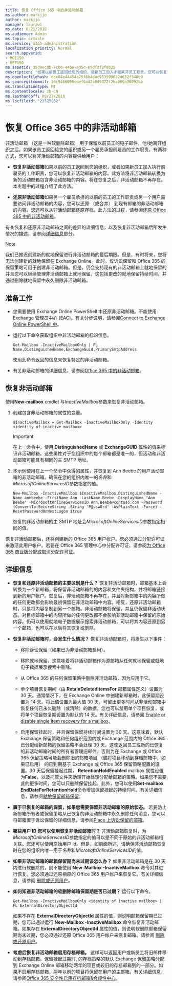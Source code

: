 ```yaml
---
title: 恢复 Office 365 中的非活动邮箱
ms.author: markjjo
author: markjjo
manager: laurawi
ms.date: 6/21/2018
ms.audience: Admin
ms.topic: article
ms.service: o365-administration
localization_priority: Normal
search.appverid:
- MOE150
- MET150
ms.assetid: 35d0ecdb-7cb0-44be-ad5c-69df2f8f8b25
description: '如果以前员工返回给您的组织，或新员工加入才能离开员工职责，您可以恢复 Office 365 中的非活动邮箱的内容。非活动邮箱恢复时，它会将其转换为新邮箱包含非活动邮箱的内容。 '
ms.openlocfilehash: dcc84e44454a75f8b4dac953599632d632f340b9
ms.sourcegitcommit: 36c5466056cdef6ad2a8d9372f2bc009a30892bb
ms.translationtype: MT
ms.contentlocale: zh-CN
ms.lasthandoff: 08/27/2018
ms.locfileid: "22525962"
---
```

# <a name="recover-an-inactive-mailbox-in-office-365"></a>恢复 Office 365 中的非活动邮箱

非活动邮箱 （这是一种软删除邮箱） 用于保留以前员工的电子邮件，他/她离开组织之后。如果该员工返回给您的组织或另一个雇员承担前雇员的工作职责，有两种方式，您可以将非活动邮箱的内容提供给用户： 
  
- **恢复非活动邮箱**如果以前的员工返回到您的组织，或者如果新员工加入执行前雇员的工作职责，您可以恢复非活动邮箱的内容。此方法将非活动邮箱转换为新的活动邮箱包含非活动邮箱的内容。将在恢复之后，非活动邮箱不再存在。本主题中的过程介绍了此方法。 
    
- **还原非活动邮箱**如果另一个雇员承担的以前的员工的工作职责或另一个用户需要访问非活动邮箱的内容，您可以还原 （或合并） 到现有邮箱的非活动邮箱的内容。您还可以从非活动邮箱还原存档。此方法的过程，请参阅[还原 Office 365 中的非活动邮箱](restore-an-inactive-mailbox.md)。
    
有关恢复和还原非活动邮箱之间的差异的详细信息，以及恢复非活动邮箱后所发生情况的描述，请参阅[详细信息](recover-an-inactive-mailbox.md#moreinfo)部分。
  
> [!NOTE]
> 我们已推迟创建新的就地保留进行非活动邮箱的最后期限。但是，有时将来，您将无法创建新的就地保留在 Exchange Online。此时，仅诉讼保留和 Office 365 的保留策略可用于创建非活动邮箱。但是，仍会支持现有的非活动邮箱上就地保留的并且您可以继续管理非活动邮箱上就地保留。这包括更改的就地保留持续时间，并通过删除就地保留中永久删除非活动邮箱。 
  
## <a name="before-you-begin"></a>准备工作

- 您需要使用 Exchange Online PowerShell 中还原非活动邮箱。不能使用 Exchange 管理员中心 (EAC)。有关分步说明，请参阅[Connect to Exchange Online PowerShell 中](https://go.microsoft.com/fwlink/?linkid=396554)。
    
- 运行以下命令获取组织中非活动邮箱的标识信息。 

    ```
    Get-Mailbox -InactiveMailboxOnly | FL Name,DistinguishedName,ExchangeGuid,PrimarySmtpAddress
    ```

    使用此命令返回的信息来恢复特定的非活动邮箱。
    
- 有关非活动邮箱的详细信息，请参阅[Office 365 中的非活动邮箱](inactive-mailboxes-in-office-365.md)。
    
## <a name="recover-an-inactive-mailbox"></a>恢复非活动邮箱

使用**New-mailbox** cmdlet 与*InactiveMailbox*参数来恢复非活动邮箱。 
  
1. 创建包含非活动邮箱的属性的变量。 
    
    ```
    $InactiveMailbox = Get-Mailbox -InactiveMailboxOnly -Identity <identity of inactive mailbox>
    ```
   
    > [!IMPORTANT]
    > 在上一命令中，使用 **DistinguishedName** 或 **ExchangeGUID** 属性的值来标识非活动邮箱。这些属性对于您组织中的每个邮箱都是唯一的，但活动和非活动邮箱可能具有相同的主 SMTP 地址。 
  
2. 本示例使用在上一个命令中获得的属性，并恢复到 Ann Beebe 的用户活动邮箱的非活动邮箱。确保在您的组织内唯一的*名称*和*MicrosoftOnlineServicesID*参数指定的值。 

    ```
    New-Mailbox -InactiveMailbox $InactiveMailbox.DistinguishedName -Name annbeebe -FirstName Ann -LastName Beebe -DisplayName "Ann Beebe" -MicrosoftOnlineServicesID Ann.Beebe@contoso.com -Password (ConvertTo-SecureString -String 'P@ssw0rd' -AsPlainText -Force) -ResetPasswordOnNextLogon $true
    ```

    恢复的非活动邮箱的主 SMTP 地址会*MicrosoftOnlineServicesID*参数指定相同的值。 
    
恢复非活动邮箱后，还将创建新的 Office 365 用户帐户。您必须通过分配许可证来激活此用户帐户。若要在 Office 365 管理中心中分配许可证，请参阅[为 Office 365 商业版分配或取消分配许可证](https://go.microsoft.com/fwlink/p/?LinkId=276798)。
  
## <a name="more-information"></a>详细信息

- **恢复和还原非活动邮箱的主要区别是什么？** 恢复非活动邮箱时，邮箱基本上会转换为一个新邮箱，将保留非活动邮箱的的内容和文件夹结构，并将邮箱链接到新的用户帐户。恢复后，非活动邮箱不再存在，并且对新邮箱中的内容所做的任何更改都会影响最初保留在非活动邮箱中内容。相反，还原非活动邮箱时，只是将内容复制到另一个邮箱。非活动邮箱将保留，并且仍保留非活动状态。对目标邮箱中的内容所做的任何更改都不会影响非活动邮箱中保留的原始内容。仍可以使用就地电子数据展示搜索非活动邮箱，可以将其内容还原到另一个邮箱，也可以在以后将其恢复或删除。 
    
- **恢复非活动邮箱时，会发生什么情况？** 恢复非活动邮箱时，将发生以下事件： 
    
  - 移除诉讼保留（如果已为非活动邮箱启用）。
    
  - 移除就地保留。这意味着将非活动邮箱作为源邮箱从任何就地保留或就地电子数据展示搜索中删除。 
    
  - 从 Office 365 的任何保留策略中删除非活动邮箱，因为应用于它。
    
  - 单个项目恢复期间（由 **RetainDeletedItemsFor** 邮箱属性定义）设置为 30 天。通常情况下，在 Exchange Online 中创建新邮箱时，此保留期设置为 14 天。将此值设置为最大值 30 天，可留出更多时间从非活动邮箱中恢复任何已永久删除（或清除）的数据。您也可以禁用单个项目恢复，或将单个项目恢复期设置为默认的 14 天。有关详细信息，请参阅 [Enable or disable single item recovery for a mailbox](https://go.microsoft.com/fwlink/?linkid=856769)。
    
  - 启用保留挂起时，并且保留保留持续时间设置为 30 天。这意味着，默认 Exchange 保留策略和任何组织范围内或 Exchange 范围内的 Office 365 已分配给新邮箱的保留策略不会处理 30 天。这使返回员工或新的已恢复的非活动邮箱时间的所有者管理旧邮件。否则为在 Exchange 或 Office 365 保留策略可能会删除旧的邮箱项目 （或将项目移动到存档邮箱中，如果已启用） 的已到期基于 Exchange 或 Office 365 保留策略配置的设置。30 天后保留挂起过期， **RetentionHoldEnabled** mailbox 属性设置为**False**，以及托管文件夹助理开始处理分配给邮箱的策略。如果您不需要此的更多时间，您可以只删除保留挂起。此外，您可以使用**Set-mailbox EndDateForRetentionHold**命令增加保留挂起的持续时间。有关详细信息，请参阅[就地保留邮箱保留](https://go.microsoft.com/fwlink/?linkid=856300)。
    
- **置于已恢复的邮箱的保留，如果您需要保留非活动邮箱的原始状态。** 若要防止新邮箱所有者或保留策略从已恢复的非活动邮箱中永久删除任何消息，您可以将邮箱置于诉讼保留的详细信息，请参阅[Place 上诉讼保留的邮箱](https://go.microsoft.com/fwlink/?linkid=856286)。
    
- **哪些用户 ID 您可以使用恢复非活动邮箱时？** 非活动邮箱恢复时，为*MicrosoftOnlineServicesID*参数指定的值可以是不同于原始的非活动邮箱相关联。您还可以使用原始用户 id。但是，如前面所述，请确保非活动邮箱恢复时在您的组织内唯一用于*名称*和*MicrosoftOnlineServicesID*的值。 
    
- **如果非活动邮箱的邮箱保留期尚未过期该怎么办？** 如果非活动邮箱是在 30 天内进行软删除的，则不能使用 **New-Mailbox -InactiveMailbox** 命令对其进行恢复。您必须通过还原相应的 Office 365 用户帐户来恢复它。有关详细信息，请参阅 [删除或还原用户](https://go.microsoft.com/fwlink/p/?LinkId=279162)。
    
- **如何知道非活动邮箱的软删除邮箱保留期是否已过期？** 运行以下命令。 
    
    ```
    Get-Mailbox -InactiveMailboxOnly <identity of inactive mailbox> | FL ExternalDirectoryObjectId
  ```

    如果不存在 **ExternalDirectoryObjectId** 属性的值，则说明邮箱保留期已过期，您可以通过运行 **New-Mailbox -InactiveMailbox** 命令恢复非活动邮箱。如果存在 **ExternalDirectoryObjectId** 属性的值，则说明软删除邮箱保留期尚未过期，您必须通过还原 Office 365 用户帐户来恢复邮箱。请参阅 [删除或还原用户](https://go.microsoft.com/fwlink/p/?LinkId=279162)。
    
- **考虑后恢复非活动邮箱启用存档邮箱。** 这样可以返回用户或新员工将旧邮件移动到存档邮箱。保留挂起过期时, 的存档策略的默认 Exchange 保留策略分配到 Exchange Online 邮箱移动两年的项目或较旧的存档邮箱到的一部分。如果不启用存档邮箱，两年以前的项目将保留在用户的主邮箱。有关详细信息，请参阅[Office 365 安全性启用存档邮箱&amp;合规性中心](enable-archive-mailboxes.md)。
 